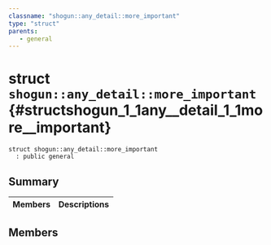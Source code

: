 ```yaml
---
classname: "shogun::any_detail::more_important"
type: "struct"
parents:
   - general
---
```


# struct `shogun::any_detail::more_important` {#structshogun_1_1any__detail_1_1more__important}

```
struct shogun::any_detail::more_important
  : public general
```

## Summary

 Members                        | Descriptions
--------------------------------|---------------------------------------------

## Members

